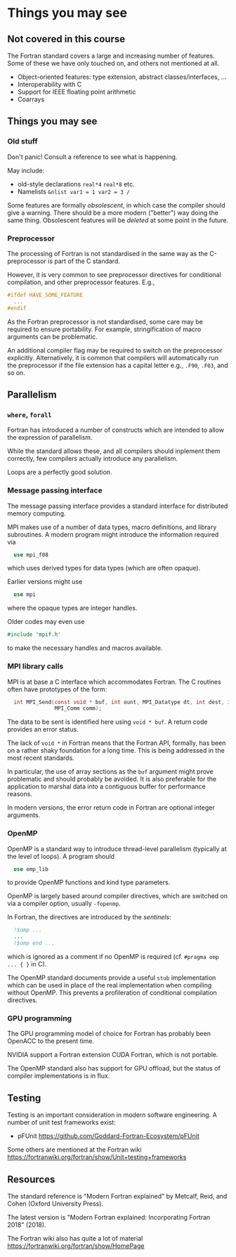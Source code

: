 # Things you may see

## Not covered in this course

The Fortran standard covers a large and increasing number of features.
Some of these we have only touched on, and others not mentioned at all.

* Object-oriented features: type extension, abstract classes/interfaces, ...
* Interoperability with C
* Support for IEEE floating point arithmetic
* Coarrays


## Things you may see

### Old stuff

Don't panic! Consult a reference to see what is happening.

May include:
* old-style declarations `real*4` `real*8` etc.
* Namelists `&nlist var1 = 1 var2 = 3 /`

Some features are formally _obsolescent_, in which case the compiler
should give a warning. There should be a more modern ("better") way
doing the same thing. Obsolescent features  will be _deleted_ at
some point in the future.

### Preprocessor

The processing of Fortran is not standardised in the same way as the
C-preprocessor is part of the C standard.

However, it is very common to see preprocessor directives for
conditional compilation, and other preprocessor features. E.g.,
```c
#ifdef HAVE_SOME_FEATURE
  ...
#endif
```

As the Fortran preprocessor is not standardised, some care may be
required to ensure portability. For example, stringification of
macro arguments can be problematic.

An additional compiler flag may be required to switch on the preprocessor
explicitly. Alternatively, it is common that compilers will automatically
run the preprocessor if the file extension has a capital letter e.g.,
`.F90`, `.F03`, and so on.


## Parallelism

### `where`, `forall`

Fortran has introduced a number of constructs which are intended to
allow the expression of parallelism.

While the standard allows these, and all compilers should inplement
them correctly, few compilers actually introduce any parallelism.

Loops are a perfectly good solution.


### Message passing interface

The message passing interface provides a standard interface for
distributed memory computing.

MPI makes use of a number of data types, macro definitions, and
library subroutines. A modern program might introduce the information
required via
```fortran
  use mpi_f08
```
which uses derived types for data types (which are often opaque).

Earlier versions might use
```fortran
  use mpi
```
where the opaque types are integer handles.

Older codes may even use
```fortran
#include 'mpif.h'
```
to make the necessary handles and macros available.


### MPI library calls

MPI is at base a C interface which accommodates Fortran. The C routines
often have prototypes of the form:
```c
  int MPI_Send(const void * buf, int ount, MPI_Datatype dt, int dest, int tag,
               MPI_Comm comm);
```
The data to be sent is identified here using `void * buf`. A return code
provides an error status.

The lack of `void *` in Fortran means that the Fortran API, formally, has
been on a rather shaky foundation for a long time. This is being addressed
in the most recent standards.

In particular, the use of array sections as the `buf` argument might prove
problematic and should probably be avoided. It is also preferable for the
application to marshal data into a contiguous buffer for performance
reasons.

In modern versions, the error return code in Fortran are optional integer
arguments.


### OpenMP

OpenMP is a standard way to introduce thread-level parallelism
(typically at the level of loops). A program should
```fortran
  use omp_lib
```
to provide OpenMP functions and kind type parameters.

OpenMP is largely based around compiler directives, which are switched on
via a compiler option, usually `-fopenmp`.

In Fortran, the directives are introduced by the _sentinels_:
```fortran
  !$omp ...
  ...
  !$omp end ...
```
which is ignored as a comment if no OpenMP is required
(cf. `#pragma omp ... { }` in C).

The OpenMP standard documents provide a useful `stub` implementation
which can be used in place of the real implementation when compiling
without OpenMP. This prevents a profileration of conditional
compilation directives.


### GPU programming


The GPU programming model of choice for Fortran has probably been
OpenACC to the present time.

NVIDIA support a Fortran extension CUDA Fortran, which is not
portable.

The OpenMP standard also has support for GPU offload, but the status
of compiler implementations is in flux.


## Testing

Testing is an important consideration in modern software
engineering. A number of unit test frameworks exist:

* pFUnit https://github.com/Goddard-Fortran-Ecosystem/pFUnit

Some others are mentioned at the Fortran wiki
https://fortranwiki.org/fortran/show/Unit+testing+frameworks


## Resources

The standard reference is "Modern Fortran explained" by Metcalf, Reid,
and Cohen (Oxford University Press).

The latest version is "Modern Fortran explained: Incorporating Fortran 2018"
(2018).

The Fortran wiki also has quite a lot of material
https://fortranwiki.org/fortran/show/HomePage
